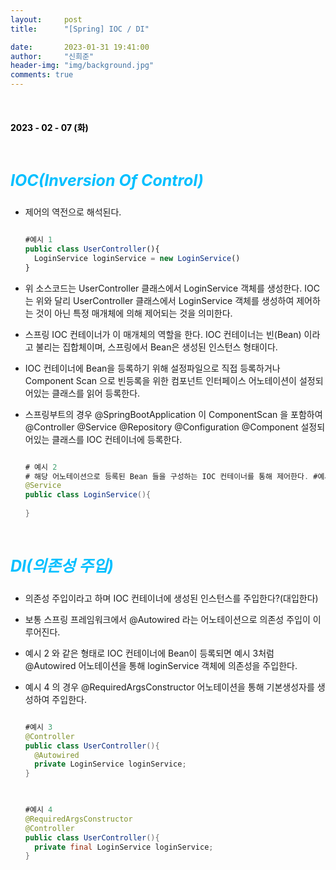 ```yaml
---
layout:     post
title:      "[Spring] IOC / DI"

date:       2023-01-31 19:41:00
author:     "신희준"
header-img: "img/background.jpg"
comments: true
---
```


<head>
 <meta property="og:type" content="IOC / DI">
 <meta property="og:title" content="IOC / DI">
 <meta property="og:description" content="IOC / DI">
 <meta property="og:url" content="http://shj7242.github.io/2023/02/07/javaBase2/">

 <meta name="twitter:card" content="IOC / DI">
  <meta name="twitter:title" content="IOC / DI">
  <meta name="twitter:description" content="IOC / DI">
  <meta name="FACEBOOK:domain" content="http://shj7242.github.io/2023/02/07/javaBase2/">
  <meta name="facebook:card" content="IOC / DI">
   <meta name="facebook:title" content="IOC / DI">
   <meta name="facebook:description" content="IOC / DI">
   <meta name="facebook:domain" content="http://shj7242.github.io/2023/02/07/javaBase2/">


 </head>

<br>
<H4 style ="font-weight:bold; color:black;"> </H4>

<H4 style ="font-weight:bold; color : black">2023 - 02 - 07 (화)</H4>
<br>


<p style = "font-weight:bold; color:deepskyblue; font-size:25px; font-style:italic;">IOC(Inversion Of Control)</p>

- 제어의 역전으로 해석된다.

  ~~~javascript
  
  #예시 1  
  public class UserController(){
    LoginService loginService = new LoginService()
  }
  
  ~~~

- 위 소스코드는 UserController 클래스에서 LoginService 객체를 생성한다. IOC는 위와 달리 UserController 클래스에서 LoginService 객체를 생성하여 제어하는 것이 아닌 특정 매개체에 의해 제어되는 것을 의미한다.

- 스프링 IOC 컨테이너가 이 매개체의 역할을 한다. IOC 컨테이너는 빈(Bean) 이라고 불리는 집합체이며, 스프링에서 Bean은 생성된 인스턴스 형태이다. 

- IOC 컨테이너에 Bean을 등록하기 위해 설정파일으로 직접 등록하거나 Component Scan 으로 빈등록을 위한 컴포넌트 인터페이스 어노테이션이 설정되어있는 클래스를 읽어 등록한다.

- 스프링부트의 경우 @SpringBootApplication 이 ComponentScan 을 포함하여 @Controller @Service @Repository @Configuration @Component 설정되어있는 클래스를 IOC 컨테이너에 등록한다.

  ~~~java
  
  # 예시 2
  # 해당 어노테이션으로 등록된 Bean 들을 구성하는 IOC 컨테이너를 통해 제어한다. #예시1 에서는 직접 UserService 인스턴스를 개발자가 직접 만들어 제어  
  @Service
  public class LoginService(){
    
  }

  ~~~  

<br>


<p style = "font-weight:bold; color:deepskyblue; font-size:25px; font-style:italic;">DI(의존성 주입)</p>


- 의존성 주입이라고 하며 IOC 컨테이너에 생성된 인스턴스를 주입한다?(대입한다)  

- 보통 스프링 프레임워크에서 @Autowired 라는 어노테이션으로 의존성 주입이 이루어진다.
  
- 예시 2 와 같은 형태로 IOC 컨테이너에 Bean이 등록되면 예시 3처럼 @Autowired 어노테이션을 통해 loginService 객체에 의존성을 주입한다.

- 예시 4 의 경우 @RequiredArgsConstructor 어노테이션을 통해 기본생성자를 생성하여 주입한다.
  
  ~~~java
  
  #예시 3
  @Controller
  public class UserController(){
    @Autowired
    private LoginService loginService;
  }
    
  ~~~  
  
  ~~~java
  
  #예시 4
  @RequiredArgsConstructor
  @Controller
  public class UserController(){
    private final LoginService loginService;
  }
    
  ~~~  

